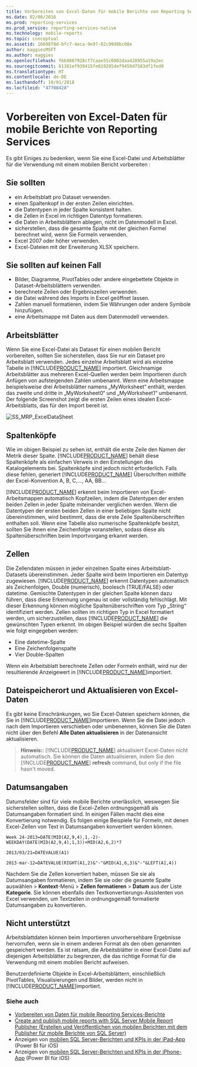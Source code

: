 ```yaml
---
title: Vorbereiten von Excel-Daten für mobile Berichte von Reporting Services | Microsoft-Dokumentation
ms.date: 02/08/2016
ms.prod: reporting-services
ms.prod_service: reporting-services-native
ms.technology: mobile-reports
ms.topic: conceptual
ms.assetid: 16698f8d-bfc7-4eca-9e97-82c99d8bc08e
author: maggiesMSFT
ms.author: maggies
ms.openlocfilehash: f6b9807928cf7caae55c6002daa428955a19a2ec
ms.sourcegitcommit: 61381ef939415fe019285def9450d7583df1fed0
ms.translationtype: HT
ms.contentlocale: de-DE
ms.lasthandoff: 10/01/2018
ms.locfileid: "47708428"
---
```

# <a name="prepare-excel-data-for-reporting-services-mobile-reports"></a>Vorbereiten von Excel-Daten für mobile Berichte von Reporting Services
  
Es gibt Einiges zu bedenken, wenn Sie eine Excel-Datei und Arbeitsblätter für die Verwendung mit einem mobilen Bericht vorbereiten :  
  
## <a name="do"></a>Sie sollten  
  
- ein Arbeitsblatt pro Dataset verwenden.  
- einen Spaltenkopf in der ersten Zeilen einrichten.  
- die Datentypen in jeder Spalte konsistent halten.  
- die Zellen in Excel im richtigen Datentyp formatieren.  
- die Daten in Arbeitsblättern ablegen, nicht im Datenmodell in Excel.  
- sicherstellen, dass die gesamte Spalte mit der gleichen Formel berechnet wird, wenn Sie Formeln verwenden.  
- Excel 2007 oder höher verwenden.  
- Excel-Dateien mit der Erweiterung XLSX speichern.  
          
## <a name="dont"></a>Sie sollten auf keinen Fall  
  
- Bilder, Diagramme, PivotTables oder andere eingebettete Objekte in Dataset-Arbeitsblättern verwenden.  
- berechnete Zeilen oder Ergebniszeilen verwenden.  
- die Datei während des Imports in Excel geöffnet lassen.  
- Zahlen manuell formatieren, indem Sie Währungen oder andere Symbole hinzufügen.  
- eine Arbeitsmappe mit Daten aus dem Datenmodell verwenden.  
  
## <a name="worksheets"></a>Arbeitsblätter  
          
Wenn Sie eine Excel-Datei als Dataset für einen mobilen Bericht vorbereiten, sollten Sie sicherstellen, dass Sie nur ein Dataset pro Arbeitsblatt verwenden. Jedes einzelne Arbeitsblatt wird als einzelne Tabelle in [!INCLUDE[PRODUCT_NAME](../../includes/ss-mobilereptpub-short.md)] importiert. Gleichnamige Arbeitsblätter aus mehreren Excel-Quellen werden beim Importieren durch Anfügen von aufsteigenden Zahlen umbenannt. Wenn eine Arbeitsmappe beispielsweise drei Arbeitsblätter namens „MyWorksheet“ enthält, werden das zweite und dritte in „MyWorksheet0“ und „MyWorksheet1“ umbenannt. Der folgende Screenshot zeigt die ersten Zeilen eines idealen Excel-Arbeitsblatts, das für den Import bereit ist.  
  
![SS_MRP_ExcelDataSheet](../../reporting-services/mobile-reports/media/ss-mrp-exceldatasheet.png)  
          
## <a name="column-headers"></a>Spaltenköpfe  
  
Wie im obigen Beispiel zu sehen ist, enthält die erste Zeile den Namen der Metrik dieser Spalte. [!INCLUDE[PRODUCT_NAME](../../includes/ss-mobilereptpub-short.md)] behält diese Spaltenköpfe als einfachen Verweis in den Einstellungen des Katalogelements bei. Spaltenköpfe sind jedoch nicht erforderlich. Falls diese fehlen, generiert [!INCLUDE[PRODUCT_NAME](../../includes/ss-mobilereptpub-short.md)] Überschriften mithilfe der Excel-Konvention A, B, C,..., AA, BB...  
  
[!INCLUDE[PRODUCT_NAME](../../includes/ss-mobilereptpub-short.md)] erkennt beim Importieren von Excel-Arbeitsmappen automatisch Kopfzeilen, indem die Datentypen der ersten beiden Zellen in jeder Spalte miteinander verglichen werden. Wenn die Datentypen der ersten beiden Zellen in einer beliebigen Spalte nicht übereinstimmen, wird bestimmt, dass die erste Zeile Spaltenüberschriften enthalten soll. Wenn eine Tabelle also numerische Spaltenköpfe besitzt, sollten Sie ihnen eine Zeichenfolge voranstellen, sodass diese als Spaltenüberschriften beim Importvorgang erkannt werden.  
  
## <a name="cells"></a>Zellen  
  
Die Zellendaten müssen in jeder einzelnen Spalte eines Arbeitsblatt-Datasets übereinstimmen. Jeder Spalte wird beim Importieren ein Datentyp zugewiesen. [!INCLUDE[PRODUCT_NAME](../../includes/ss-mobilereptpub-short.md)] erkennt Datentypen automatisch als Zeichenfolgen, Double (numerisch), boolesch (TRUE/FALSE) oder datetime. Gemischte Datentypen in der gleichen Spalte können dazu führen, dass diese Erkennung ungenau ist oder vollständig fehlschlägt. Mit dieser Erkennung können mögliche Spaltenüberschriften vom Typ „String“ identifiziert werden. Zellen sollten im richtigen Typ in Excel formatiert werden, um sicherzustellen, dass [!INCLUDE[PRODUCT_NAME](../../includes/ss-mobilereptpub-short.md)] die gewünschten Typen erkennt. Im obigen Beispiel würden die sechs Spalten wie folgt eingegeben werden:  
*  Eine datetime-Spalte  
*  Eine Zeichenfolgenspalte  
*  Vier Double-Spalten  
  
Wenn ein Arbeitsblatt berechnete Zellen oder Formeln enthält, wird nur der resultierende Anzeigewert in [!INCLUDE[PRODUCT_NAME](../../includes/ss-mobilereptpub-short.md)]importiert.  
  
## <a name="file-location-and-refreshing-excel-data"></a>Dateispeicherort und Aktualisieren von Excel-Daten  
  
Es gibt keine Einschränkungen, wo Sie Excel-Dateien speichern können, die Sie in [!INCLUDE[PRODUCT_NAME](../../includes/ss-mobilereptpub-short.md)]importieren. Wenn Sie die Datei jedoch nach dem Importieren verschieben oder umbenennen, können Sie die Daten nicht über den Befehl **Alle Daten aktualisieren** in der Datenansicht aktualisieren.   
  
>**Hinweis:**: [!INCLUDE[PRODUCT_NAME](../../includes/ss-mobilereptpub-short.md)] aktualisiert Excel-Daten nicht automatisch. Sie können die Daten aktualisieren, indem Sie den [!INCLUDE[PRODUCT_NAME](../../includes/ss-mobilereptpub-short.md)] **refresh** command, but only if the file hasn't moved.  
  
## <a name="dates"></a>Datumsangaben  
  
Datumsfelder sind für viele mobile Berichte unerlässlich, weswegen Sie sicherstellen sollten, dass die Excel-Zellen ordnungsgemäß als Datumsangaben formatiert sind. In einigen Fällen macht dies eine Konvertierung notwendig. Es folgen einige Beispiele für Formeln, mit denen Excel-Zellen von Text in Datumsangaben konvertiert werden können.  
  
    Week 24-2013=DATE(MID(A2,9,4),1,-2)-WEEKDAY(DATE(MID(A2,9,4),1,3))+MID(A2,6,2)*7  
  
    2013/03/21=DATEVALUE(A1)  
  
    2013-mar-12=DATEVALUE(RIGHT(A1,2)&"-"&MID(A1,6,3)&"-"&LEFT(A1,4))  
  
Nachdem Sie die Zellen konvertiert haben, müssen Sie sie als Datumsangaben formatieren, indem Sie sie oder die gesamte Spalte auswählen > **Kontext**-Menü > **Zellen formatieren** > **Datum** aus der Liste **Kategorie**. Sie können ebenfalls den Textkonvertierungs-Assistenten von Excel verwenden, um Textzellen in ordnungsgemäß formatierte Datumsangaben zu konvertieren.  
  
## <a name="unsupported"></a>Nicht unterstützt  
  
Arbeitsblattdaten können beim Importieren unvorhersehbare Ergebnisse hervorrufen, wenn sie in einem anderen Format als den oben genannten gespeichert werden. Es ist ratsam, die Arbeitsblätter in einer Excel-Datei auf diejenigen Arbeitsblätter zu begrenzen, die das richtige Format für die Verwendung mit einem mobilen Bericht aufweisen.  
  
Benutzerdefinierte Objekte in Excel-Arbeitsblättern, einschließlich PivotTables, Visualisierungen und Bilder, werden nicht in [!INCLUDE[PRODUCT_NAME](../../includes/ss-mobilereptpub-short.md)]importiert.  
  
### <a name="see-also"></a>Siehe auch  
- [Vorbereiten von Daten für mobile Reporting Services-Berichte](../../reporting-services/mobile-reports/prepare-data-for-reporting-services-mobile-reports.md)  
- [Create and publish mobile reports with SQL Server Mobile Report Publisher (Erstellen und Veröffentlichen von mobilen Berichten mit dem Publisher für mobile Berichte von SQL Server)](../../reporting-services/mobile-reports/create-mobile-reports-with-sql-server-mobile-report-publisher.md)  
-  Anzeigen von [mobilen SQL Server-Berichten und KPIs in der iPad-App](https://pbiwebprod-docs.azurewebsites.net/en-us/documentation/powerbi-mobile-ipad-kpis-mobile-reports)  (Power BI für iOS)  
-  Anzeigen von [mobilen SQL Server-Berichten und KPIs in der iPhone-App](https://pbiwebprod-docs.azurewebsites.net/en-us/documentation/powerbi-mobile-iphone-kpis-mobile-reports) (Power BI für iOS)  
  
  
  
  
  
  
  

